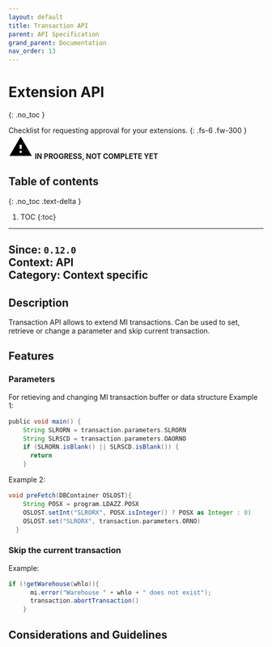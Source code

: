 ```yaml
---
layout: default
title: Transaction API
parent: API Specification
grand_parent: Documentation
nav_order: 13
---
```


# Extension API
{: .no_toc }

Checklist for requesting approval for your extensions.
{: .fs-6 .fw-300 }
![](/assets/images/warning-24px.svg) **️IN PROGRESS, NOT COMPLETE YET**

## Table of contents
{: .no_toc .text-delta }

1. TOC
{:toc}

---

**Since**: `0.12.0`  
**Context**: API  
**Category**: Context specific  
---
## Description
Transaction API allows to extend MI transactions. Can be used to set, retrieve or change a parameter and skip current transaction.
## Features

### Parameters
For retieving and changing MI transaction buffer or data structure
Example 1:
```groovy
public void main() {
    String SLRORN = transaction.parameters.SLRORN
    String SLRSCD = transaction.parameters.OAORNO
    if (SLRORN.isBlank() || SLRSCD.isBlank()) {
      return
    }
```
Example 2:
```groovy
void preFetch(DBContainer OSLOST){
    String POSX = program.LDAZZ.POSX
    OSLOST.setInt("SLRORX", POSX.isInteger() ? POSX as Integer : 0)
    OSLOST.set("SLRORX", transaction.parameters.ORNO)
  }
```
### Skip the current transaction
Example:
```groovy
if (!getWarehouse(whlo)){
      mi.error("Warehouse " + whlo + " does not exist");
      transaction.abortTransaction()
    }
```

## Considerations and Guidelines